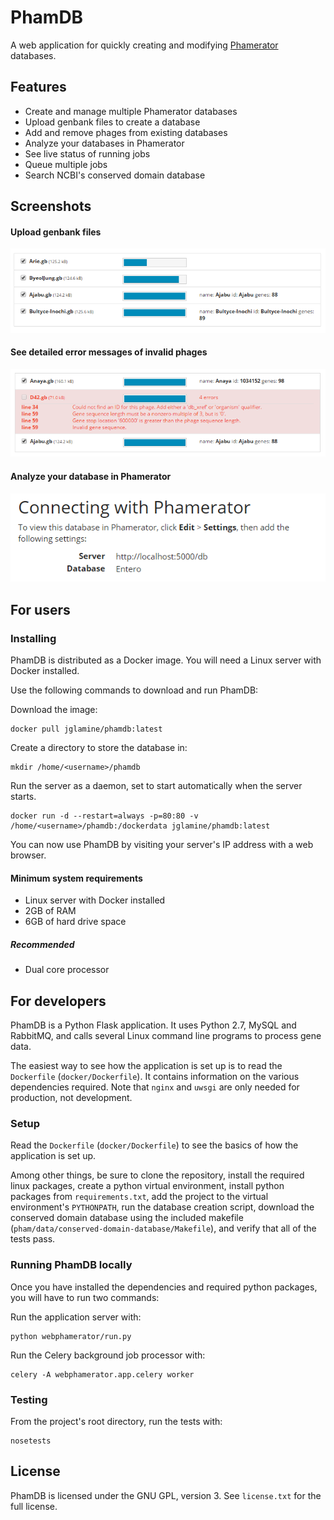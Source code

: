 # PhamDB
A web application for quickly creating and modifying [Phamerator](http://phagesdb.org/Phamerator/faq/) databases.

## Features
  
  * Create and manage multiple Phamerator databases
  * Upload genbank files to create a database
  * Add and remove phages from existing databases
  * Analyze your databases in Phamerator
  * See live status of running jobs
  * Queue multiple jobs
  * Search NCBI's conserved domain database

## Screenshots

#### Upload genbank files
![Upload genbank](img/screenshot-upload-genbank.png)

#### See detailed error messages of invalid phages
![Genbank validation](img/screenshot-invalid-genbank.png)

#### Analyze your database in Phamerator
![Create database](img/screenshot-database.png)

## For users

### Installing

PhamDB is distributed as a Docker image. You will need a Linux server with Docker installed.

Use the following commands to download and run PhamDB:

Download the image:

    docker pull jglamine/phamdb:latest

Create a directory to store the database in:

    mkdir /home/<username>/phamdb

Run the server as a daemon, set to start automatically when the server starts.

    docker run -d --restart=always -p=80:80 -v /home/<username>/phamdb:/dockerdata jglamine/phamdb:latest

You can now use PhamDB by visiting your server's IP address with a web browser.

#### Minimum system requirements

  * Linux server with Docker installed
  * 2GB of RAM
  * 6GB of hard drive space

##### Recommended

  * Dual core processor

## For developers

PhamDB is a Python Flask application. It uses Python 2.7, MySQL and RabbitMQ, and calls several Linux command line programs to process gene data.

The easiest way to see how the application is set up is to read the `Dockerfile` (`docker/Dockerfile`). It contains information on the various dependencies required. Note that `nginx` and `uwsgi` are only needed for production, not development.

### Setup

Read the `Dockerfile` (`docker/Dockerfile`) to see the basics of how the application is set up.

Among other things, be sure to clone the repository, install the required linux packages, create a python virtual environment, install python packages from `requirements.txt`, add the project to the virtual environment's `PYTHONPATH`, run the database creation script, download the conserved domain database using the included makefile (`pham/data/conserved-domain-database/Makefile`), and verify that all of the tests pass.

### Running PhamDB locally

Once you have installed the dependencies and required python packages, you will have to run two commands:

Run the application server with:

    python webphamerator/run.py

Run the Celery background job processor with:

    celery -A webphamerator.app.celery worker

### Testing

From the project's root directory, run the tests with:

    nosetests

## License

PhamDB is licensed under the GNU GPL, version 3. See `license.txt` for the full license.
